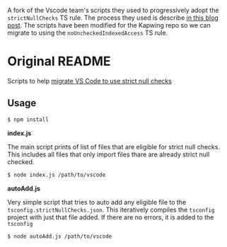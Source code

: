 A fork of the Vscode team's scripts they used to progressively adopt the `strictNullChecks` TS rule.  The process they used is describe [in this blog post](https://code.visualstudio.com/blogs/2019/05/23/strict-null).  The scripts have been modified for the Kapwing repo so we can migrate to using the `noUncheckedIndexedAccess` TS rule.

# Original README

Scripts to help [migrate VS Code to use strict null checks](https://github.com/Microsoft/vscode/issues/60565)

## Usage

```bash
$ npm install
```

**index.js**

The main script prints of list of files that are eligible for strict null checks. This includes all files that only import files thare are already strict null checked. 

```bash
$ node index.js /path/to/vscode
```

**autoAdd.js**

Very simple script that tries to auto add any eligible file to the `tsconfig.strictNullChecks.json`. This iteratively compiles the `tsconfig` project with just that file added. If there are no errors, it is added to the `tsconfig`

```bash
$ node autoAdd.js /path/to/vscode
```
